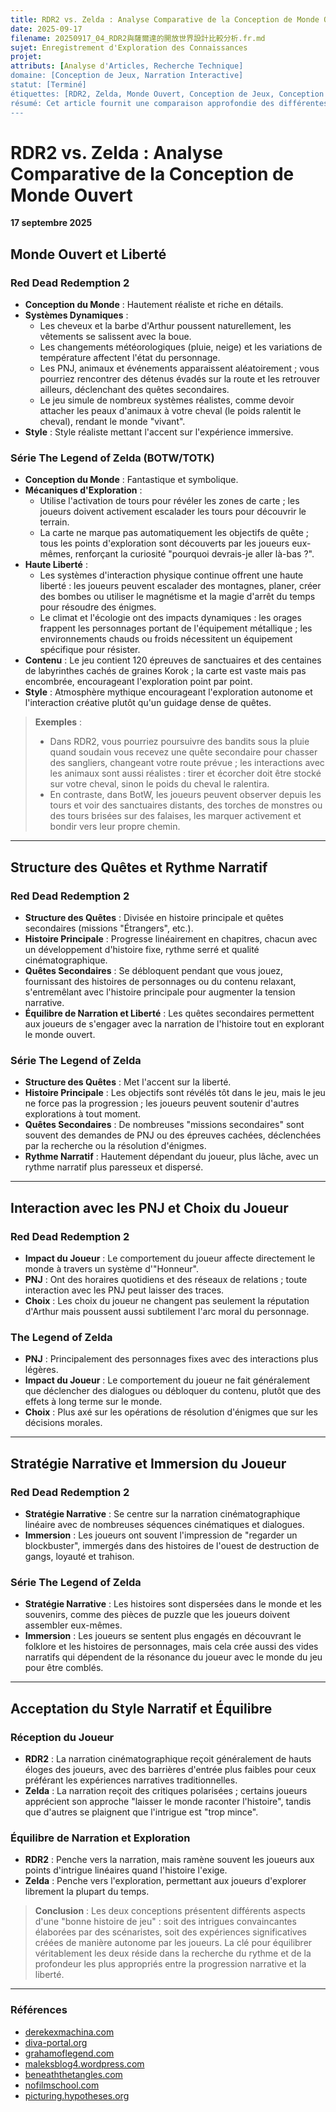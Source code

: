 ```yaml
---
title: RDR2 vs. Zelda : Analyse Comparative de la Conception de Monde Ouvert
date: 2025-09-17
filename: 20250917_04_RDR2與薩爾達的開放世界設計比較分析.fr.md
sujet: Enregistrement d'Exploration des Connaissances
projet: 
attributs: [Analyse d'Articles, Recherche Technique]
domaine: [Conception de Jeux, Narration Interactive]
statut: [Terminé]
étiquettes: [RDR2, Zelda, Monde Ouvert, Conception de Jeux, Conception Narrative]
résumé: Cet article fournit une comparaison approfondie des différentes stratégies et philosophies employées par RDR2 et la série Zelda dans la conception de monde ouvert, le rythme narratif, l'interaction avec les PNJ et l'immersion du joueur.
---
```


# RDR2 vs. Zelda : Analyse Comparative de la Conception de Monde Ouvert

**17 septembre 2025**

## Monde Ouvert et Liberté

### Red Dead Redemption 2
- **Conception du Monde** : Hautement réaliste et riche en détails.
- **Systèmes Dynamiques** :
    - Les cheveux et la barbe d'Arthur poussent naturellement, les vêtements se salissent avec la boue.
    - Les changements météorologiques (pluie, neige) et les variations de température affectent l'état du personnage.
    - Les PNJ, animaux et événements apparaissent aléatoirement ; vous pourriez rencontrer des détenus évadés sur la route et les retrouver ailleurs, déclenchant des quêtes secondaires.
    - Le jeu simule de nombreux systèmes réalistes, comme devoir attacher les peaux d'animaux à votre cheval (le poids ralentit le cheval), rendant le monde "vivant".
- **Style** : Style réaliste mettant l'accent sur l'expérience immersive.

### Série The Legend of Zelda (BOTW/TOTK)
- **Conception du Monde** : Fantastique et symbolique.
- **Mécaniques d'Exploration** :
    - Utilise l'activation de tours pour révéler les zones de carte ; les joueurs doivent activement escalader les tours pour découvrir le terrain.
    - La carte ne marque pas automatiquement les objectifs de quête ; tous les points d'exploration sont découverts par les joueurs eux-mêmes, renforçant la curiosité "pourquoi devrais-je aller là-bas ?".
- **Haute Liberté** :
    - Les systèmes d'interaction physique continue offrent une haute liberté : les joueurs peuvent escalader des montagnes, planer, créer des bombes ou utiliser le magnétisme et la magie d'arrêt du temps pour résoudre des énigmes.
    - Le climat et l'écologie ont des impacts dynamiques : les orages frappent les personnages portant de l'équipement métallique ; les environnements chauds ou froids nécessitent un équipement spécifique pour résister.
- **Contenu** : Le jeu contient 120 épreuves de sanctuaires et des centaines de labyrinthes cachés de graines Korok ; la carte est vaste mais pas encombrée, encourageant l'exploration point par point.
- **Style** : Atmosphère mythique encourageant l'exploration autonome et l'interaction créative plutôt qu'un guidage dense de quêtes.

> **Exemples** :
> - Dans RDR2, vous pourriez poursuivre des bandits sous la pluie quand soudain vous recevez une quête secondaire pour chasser des sangliers, changeant votre route prévue ; les interactions avec les animaux sont aussi réalistes : tirer et écorcher doit être stocké sur votre cheval, sinon le poids du cheval le ralentira.
> - En contraste, dans BotW, les joueurs peuvent observer depuis les tours et voir des sanctuaires distants, des torches de monstres ou des tours brisées sur des falaises, les marquer activement et bondir vers leur propre chemin.

---

## Structure des Quêtes et Rythme Narratif

### Red Dead Redemption 2
- **Structure des Quêtes** : Divisée en histoire principale et quêtes secondaires (missions "Étrangers", etc.).
- **Histoire Principale** : Progresse linéairement en chapitres, chacun avec un développement d'histoire fixe, rythme serré et qualité cinématographique.
- **Quêtes Secondaires** : Se débloquent pendant que vous jouez, fournissant des histoires de personnages ou du contenu relaxant, s'entremêlant avec l'histoire principale pour augmenter la tension narrative.
- **Équilibre de Narration et Liberté** : Les quêtes secondaires permettent aux joueurs de s'engager avec la narration de l'histoire tout en explorant le monde ouvert.

### Série The Legend of Zelda
- **Structure des Quêtes** : Met l'accent sur la liberté.
- **Histoire Principale** : Les objectifs sont révélés tôt dans le jeu, mais le jeu ne force pas la progression ; les joueurs peuvent soutenir d'autres explorations à tout moment.
- **Quêtes Secondaires** : De nombreuses "missions secondaires" sont souvent des demandes de PNJ ou des épreuves cachées, déclenchées par la recherche ou la résolution d'énigmes.
- **Rythme Narratif** : Hautement dépendant du joueur, plus lâche, avec un rythme narratif plus paresseux et dispersé.

---

## Interaction avec les PNJ et Choix du Joueur

### Red Dead Redemption 2
- **Impact du Joueur** : Le comportement du joueur affecte directement le monde à travers un système d'"Honneur".
- **PNJ** : Ont des horaires quotidiens et des réseaux de relations ; toute interaction avec les PNJ peut laisser des traces.
- **Choix** : Les choix du joueur ne changent pas seulement la réputation d'Arthur mais poussent aussi subtilement l'arc moral du personnage.

### The Legend of Zelda
- **PNJ** : Principalement des personnages fixes avec des interactions plus légères.
- **Impact du Joueur** : Le comportement du joueur ne fait généralement que déclencher des dialogues ou débloquer du contenu, plutôt que des effets à long terme sur le monde.
- **Choix** : Plus axé sur les opérations de résolution d'énigmes que sur les décisions morales.

---

## Stratégie Narrative et Immersion du Joueur

### Red Dead Redemption 2
- **Stratégie Narrative** : Se centre sur la narration cinématographique linéaire avec de nombreuses séquences cinématiques et dialogues.
- **Immersion** : Les joueurs ont souvent l'impression de "regarder un blockbuster", immergés dans des histoires de l'ouest de destruction de gangs, loyauté et trahison.

### Série The Legend of Zelda
- **Stratégie Narrative** : Les histoires sont dispersées dans le monde et les souvenirs, comme des pièces de puzzle que les joueurs doivent assembler eux-mêmes.
- **Immersion** : Les joueurs se sentent plus engagés en découvrant le folklore et les histoires de personnages, mais cela crée aussi des vides narratifs qui dépendent de la résonance du joueur avec le monde du jeu pour être comblés.

---

## Acceptation du Style Narratif et Équilibre

### Réception du Joueur
- **RDR2** : La narration cinématographique reçoit généralement de hauts éloges des joueurs, avec des barrières d'entrée plus faibles pour ceux préférant les expériences narratives traditionnelles.
- **Zelda** : La narration reçoit des critiques polarisées ; certains joueurs apprécient son approche "laisser le monde raconter l'histoire", tandis que d'autres se plaignent que l'intrigue est "trop mince".

### Équilibre de Narration et Exploration
- **RDR2** : Penche vers la narration, mais ramène souvent les joueurs aux points d'intrigue linéaires quand l'histoire l'exige.
- **Zelda** : Penche vers l'exploration, permettant aux joueurs d'explorer librement la plupart du temps.

> **Conclusion** :
> Les deux conceptions présentent différents aspects d'une "bonne histoire de jeu" : soit des intrigues convaincantes élaborées par des scénaristes, soit des expériences significatives créées de manière autonome par les joueurs. La clé pour équilibrer véritablement les deux réside dans la recherche du rythme et de la profondeur les plus appropriés entre la progression narrative et la liberté.

---

### Références
- [derekexmachina.com](http://derekexmachina.com)
- [diva-portal.org](http://diva-portal.org)
- [grahamoflegend.com](http://grahamoflegend.com)
- [maleksblog4.wordpress.com](http://maleksblog4.wordpress.com)
- [beneaththetangles.com](http://beneaththetangles.com)
- [nofilmschool.com](http://nofilmschool.com)
- [picturing.hypotheses.org](http://picturing.hypotheses.org)